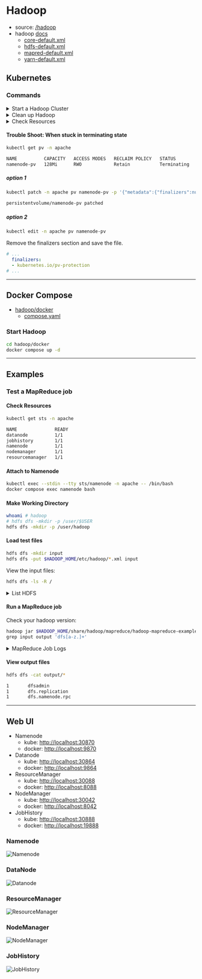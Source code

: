 # Hadoop

- source: [/hadoop](/hadoop)
- hadoop [docs](https://hadoop.apache.org/docs/current/)
  - [core-default.xml](https://hadoop.apache.org/docs/current/hadoop-project-dist/hadoop-common/core-default.xml)
  - [hdfs-default.xml](https://hadoop.apache.org/docs/current/hadoop-project-dist/hadoop-hdfs/hdfs-default.xml)
  - [mapred-default.xml](https://hadoop.apache.org/docs/current/hadoop-mapreduce-client/hadoop-mapreduce-client-core/mapred-default.xml)
  - [yarn-default.xml](https://hadoop.apache.org/docs/current/hadoop-yarn/hadoop-yarn-common/yarn-default.xml)

## Kubernetes

### Commands

<details>
    <summary>Start a Hadoop Cluster</summary>

```bash
kubectl apply -f configmap.yaml -n apache

kubectl apply -f namenode-storageclass.yaml
kubectl apply -f datanode-storageclass.yaml

kubectl apply -f namenode-pv.yaml
kubectl apply -f datanode-pv.yaml

kubectl apply -f namenode-service.yaml -n apache
kubectl apply -f datanode-service.yaml -n apache
kubectl apply -f resourcemanager-service.yaml -n apache
kubectl apply -f nodemanager-service.yaml -n apache
kubectl apply -f jobhistory-service.yaml -n apache

kubectl apply -f namenode-statefulset.yaml -n apache
kubectl apply -f datanode-statefulset.yaml -n apache
kubectl apply -f resourcemanager-statefulset.yaml -n apache
kubectl apply -f nodemanager-statefulset.yaml -n apache
kubectl apply -f jobhistory-statefulset.yaml -n apache
```

</details>

<details>
    <summary>Clean up Hadoop</summary>

```bash
kubectl delete -f jobhistory-statefulset.yaml -n apache
kubectl delete -f nodemanager-statefulset.yaml -n apache
kubectl delete -f resourcemanager-statefulset.yaml -n apache
kubectl delete -f datanode-statefulset.yaml -n apache
kubectl delete -f namenode-statefulset.yaml -n apache

kubectl delete -f jobhistory-service.yaml -n apache
kubectl delete -f nodemanager-service.yaml -n apache
kubectl delete -f resourcemanager-service.yaml -n apache
kubectl delete -f datanode-service.yaml -n apache
kubectl delete -f namenode-service.yaml -n apache

kubectl delete -n apache pvc datanode-pvc-datanode-0
kubectl delete -n apache pvc namenode-pvc-namenode-0

kubectl delete -f namenode-pv.yaml
kubectl delete -f datanode-pv.yaml

kubectl delete -f namenode-storageclass.yaml
kubectl delete -f datanode-storageclass.yaml

kubectl delete -f configmap.yaml -n apache
```

</details>

<details>
    <summary>Check Resources</summary>

```bash
kubectl get cm -n apache
kubectl describe cm hadoop-conf -n apache

kubectl get pv -n apache
kubectl get pvc -n apache
kubectl describe pv namenode-pv -n apache
kubectl describe pv datanode-pv -n apache

kubectl get sts -n apache
kubectl get svc -n apache
```

</details>

#### Trouble Shoot: When stuck in terminating state

```bash
kubectl get pv -n apache

NAME          CAPACITY   ACCESS MODES   RECLAIM POLICY   STATUS        CLAIM                            STORAGECLASS    VOLUMEATTRIBUTESCLASS   REASON   AGE
namenode-pv   128Mi      RWO            Retain           Terminating   apache/namenode-pvc-namenode-0   local-storage   <unset>                          13m
```

##### option 1

```bash
kubectl patch -n apache pv namenode-pv -p '{"metadata":{"finalizers":null}}'

persistentvolume/namenode-pv patched
```

##### option 2

```bash
kubectl edit -n apache pv namenode-pv
```

Remove the finalizers section and save the file.

```yaml
# ...
  finalizers:
  - kubernetes.io/pv-protection
# ...
```

---

## Docker Compose

- [hadoop/docker](/hadoop/docker)
  - [compose.yaml](/hadoop/docker/compose.yaml)

### Start Hadoop

```bash
cd hadoop/docker
docker compose up -d
```

---

## Examples

### Test a MapReduce job

#### Check Resources

```bash
kubectl get sts -n apache

NAME              READY
datanode          1/1
jobhistory        1/1
namenode          1/1
nodemanager       1/1
resourcemanager   1/1
```

#### Attach to Namenode

```bash
kubectl exec --stdin --tty sts/namenode -n apache -- /bin/bash
docker compose exec namenode bash
```

#### Make Working Directory

```bash
whoami # hadoop
# hdfs dfs -mkdir -p /user/$USER
hdfs dfs -mkdir -p /user/hadoop
```

#### Load test files

```bash
hdfs dfs -mkdir input
hdfs dfs -put $HADOOP_HOME/etc/hadoop/*.xml input
```

View the input files:

```bash
hdfs dfs -ls -R /
```

<details>
    <summary>List HDFS</summary>

```bash
drwxrwx---   - hadoop supergroup          0 2024-02-06 14:45 /tmp
drwxrwx---   - hadoop supergroup          0 2024-02-06 14:45 /tmp/hadoop-yarn
drwxrwx---   - hadoop supergroup          0 2024-02-06 14:45 /tmp/hadoop-yarn/staging
drwxrwx---   - hadoop supergroup          0 2024-02-06 14:45 /tmp/hadoop-yarn/staging/history
drwxrwx---   - hadoop supergroup          0 2024-02-06 14:45 /tmp/hadoop-yarn/staging/history/done
drwxrwxrwt   - hadoop supergroup          0 2024-02-06 14:45 /tmp/hadoop-yarn/staging/history/done_intermediate
drwxr-xr-x   - hadoop supergroup          0 2024-02-06 14:56 /user
drwxr-xr-x   - hadoop supergroup          0 2024-02-06 14:56 /user/hadoop
drwxr-xr-x   - hadoop supergroup          0 2024-02-06 14:56 /user/hadoop/input
-rw-r--r--   1 hadoop supergroup       1402 2024-02-06 14:56 /user/hadoop/input/capacity-scheduler.xml
-rw-r--r--   1 hadoop supergroup        189 2024-02-06 14:56 /user/hadoop/input/core-site.xml
-rw-r--r--   1 hadoop supergroup      11765 2024-02-06 14:56 /user/hadoop/input/hadoop-policy.xml
-rw-r--r--   1 hadoop supergroup        683 2024-02-06 14:56 /user/hadoop/input/hdfs-rbf-site.xml
-rw-r--r--   1 hadoop supergroup        185 2024-02-06 14:56 /user/hadoop/input/hdfs-site.xml
-rw-r--r--   1 hadoop supergroup        620 2024-02-06 14:56 /user/hadoop/input/httpfs-site.xml
-rw-r--r--   1 hadoop supergroup       3518 2024-02-06 14:56 /user/hadoop/input/kms-acls.xml
-rw-r--r--   1 hadoop supergroup        682 2024-02-06 14:56 /user/hadoop/input/kms-site.xml
-rw-r--r--   1 hadoop supergroup        589 2024-02-06 14:56 /user/hadoop/input/mapred-site.xml
-rw-r--r--   1 hadoop supergroup        724 2024-02-06 14:56 /user/hadoop/input/yarn-site.xml
```

</details>

#### Run a MapReduce job

Check your hadoop version:

```bash
hadoop jar $HADOOP_HOME/share/hadoop/mapreduce/hadoop-mapreduce-examples-3.y.z.jar \
grep input output 'dfs[a-z.]+'
```

<details>
    <summary>MapReduce Job Logs</summary>

```log
2024-02-09 11:15:26 INFO  DefaultNoHARMFailoverProxyProvider:64 - Connecting to ResourceManager at resourcemanager-0.resourcemanager-svc.apache.svc.cluster.local/10.1.1.26:8032
2024-02-09 11:15:26 INFO  JobResourceUploader:907 - Disabling Erasure Coding for path: /tmp/hadoop-yarn/staging/hadoop/.staging/job_1707477277198_0001
2024-02-09 11:15:27 INFO  FileInputFormat:300 - Total input files to process : 10
2024-02-09 11:15:27 INFO  JobSubmitter:202 - number of splits:10
2024-02-09 11:15:27 INFO  JobSubmitter:298 - Submitting tokens for job: job_1707477277198_0001
2024-02-09 11:15:27 INFO  JobSubmitter:299 - Executing with tokens: []
2024-02-09 11:15:27 INFO  Configuration:2854 - resource-types.xml not found
2024-02-09 11:15:27 INFO  ResourceUtils:476 - Unable to find 'resource-types.xml'.
2024-02-09 11:15:27 INFO  YarnClientImpl:338 - Submitted application application_1707477277198_0001
2024-02-09 11:15:27 INFO  Job:1682 - The url to track the job: http://resourcemanager-0.resourcemanager-svc.apache.svc.cluster.local:8088/proxy/application_1707477277198_0001/
2024-02-09 11:15:27 INFO  Job:1727 - Running job: job_1707477277198_0001
2024-02-09 11:15:33 INFO  Job:1748 - Job job_1707477277198_0001 running in uber mode : false
2024-02-09 11:15:33 INFO  Job:1755 -  map 0% reduce 0%
2024-02-09 11:15:38 INFO  Job:1755 -  map 10% reduce 0%
2024-02-09 11:15:39 INFO  Job:1755 -  map 20% reduce 0%
2024-02-09 11:15:40 INFO  Job:1755 -  map 30% reduce 0%
2024-02-09 11:15:41 INFO  Job:1755 -  map 40% reduce 0%
2024-02-09 11:15:42 INFO  Job:1755 -  map 60% reduce 0%
2024-02-09 11:15:44 INFO  Job:1755 -  map 70% reduce 0%
2024-02-09 11:15:45 INFO  Job:1755 -  map 90% reduce 0%
2024-02-09 11:15:46 INFO  Job:1755 -  map 100% reduce 0%
2024-02-09 11:15:47 INFO  Job:1755 -  map 100% reduce 100%
2024-02-09 11:15:48 INFO  Job:1766 - Job job_1707477277198_0001 completed successfully
2024-02-09 11:15:49 INFO  Job:1773 - Counters: 54
        File System Counters
                FILE: Number of bytes read=78
                FILE: Number of bytes written=3051346
                FILE: Number of read operations=0
                FILE: Number of large read operations=0
                FILE: Number of write operations=0
                HDFS: Number of bytes read=22141
                HDFS: Number of bytes written=176
                HDFS: Number of read operations=35
                HDFS: Number of large read operations=0
                HDFS: Number of write operations=2
                HDFS: Number of bytes read erasure-coded=0
        Job Counters
                Launched map tasks=10
                Launched reduce tasks=1
                Rack-local map tasks=10
                Total time spent by all maps in occupied slots (ms)=16013
                Total time spent by all reduces in occupied slots (ms)=5738
                Total time spent by all map tasks (ms)=16013
                Total time spent by all reduce tasks (ms)=5738
                Total vcore-milliseconds taken by all map tasks=16013
                Total vcore-milliseconds taken by all reduce tasks=5738
                Total megabyte-milliseconds taken by all map tasks=16397312
                Total megabyte-milliseconds taken by all reduce tasks=5875712
        Map-Reduce Framework
                Map input records=506
                Map output records=3
                Map output bytes=66
                Map output materialized bytes=132
                Input split bytes=1539
                Combine input records=3
                Combine output records=3
                Reduce input groups=3
                Reduce shuffle bytes=132
                Reduce input records=3
                Reduce output records=3
                Spilled Records=6
                Shuffled Maps =10
                Failed Shuffles=0
                Merged Map outputs=10
                GC time elapsed (ms)=467
                CPU time spent (ms)=3610
                Physical memory (bytes) snapshot=3573338112
                Virtual memory (bytes) snapshot=29551747072
                Total committed heap usage (bytes)=4665638912
                Peak Map Physical memory (bytes)=402853888
                Peak Map Virtual memory (bytes)=2688602112
                Peak Reduce Physical memory (bytes)=299581440
                Peak Reduce Virtual memory (bytes)=2693697536
        Shuffle Errors
                BAD_ID=0
                CONNECTION=0
                IO_ERROR=0
                WRONG_LENGTH=0
                WRONG_MAP=0
                WRONG_REDUCE=0
        File Input Format Counters
                Bytes Read=20602
        File Output Format Counters
                Bytes Written=176
2024-02-09 11:15:49 INFO  DefaultNoHARMFailoverProxyProvider:64 - Connecting to ResourceManager at resourcemanager-0.resourcemanager-svc.apache.svc.cluster.local/10.1.1.26:8032
2024-02-09 11:15:49 INFO  JobResourceUploader:907 - Disabling Erasure Coding for path: /tmp/hadoop-yarn/staging/hadoop/.staging/job_1707477277198_0002
2024-02-09 11:15:49 INFO  FileInputFormat:300 - Total input files to process : 1
2024-02-09 11:15:49 INFO  JobSubmitter:202 - number of splits:1
2024-02-09 11:15:49 INFO  JobSubmitter:298 - Submitting tokens for job: job_1707477277198_0002
2024-02-09 11:15:49 INFO  JobSubmitter:299 - Executing with tokens: []
2024-02-09 11:15:49 INFO  YarnClientImpl:338 - Submitted application application_1707477277198_0002
2024-02-09 11:15:49 INFO  Job:1682 - The url to track the job: http://resourcemanager-0.resourcemanager-svc.apache.svc.cluster.local:8088/proxy/application_1707477277198_0002/
2024-02-09 11:15:49 INFO  Job:1727 - Running job: job_1707477277198_0002
2024-02-09 11:15:58 INFO  Job:1748 - Job job_1707477277198_0002 running in uber mode : false
2024-02-09 11:15:58 INFO  Job:1755 -  map 0% reduce 0%
2024-02-09 11:16:03 INFO  Job:1755 -  map 100% reduce 0%
2024-02-09 11:16:07 INFO  Job:1755 -  map 100% reduce 100%
2024-02-09 11:16:07 INFO  Job:1766 - Job job_1707477277198_0002 completed successfully
2024-02-09 11:16:07 INFO  Job:1773 - Counters: 54
        File System Counters
                FILE: Number of bytes read=78
                FILE: Number of bytes written=553713
                FILE: Number of read operations=0
                FILE: Number of large read operations=0
                FILE: Number of write operations=0
                HDFS: Number of bytes read=340
                HDFS: Number of bytes written=48
                HDFS: Number of read operations=9
                HDFS: Number of large read operations=0
                HDFS: Number of write operations=2
                HDFS: Number of bytes read erasure-coded=0
        Job Counters
                Launched map tasks=1
                Launched reduce tasks=1
                Rack-local map tasks=1
                Total time spent by all maps in occupied slots (ms)=1562
                Total time spent by all reduces in occupied slots (ms)=1493
                Total time spent by all map tasks (ms)=1562
                Total time spent by all reduce tasks (ms)=1493
                Total vcore-milliseconds taken by all map tasks=1562
                Total vcore-milliseconds taken by all reduce tasks=1493
                Total megabyte-milliseconds taken by all map tasks=1599488
                Total megabyte-milliseconds taken by all reduce tasks=1528832
        Map-Reduce Framework
                Map input records=3
                Map output records=3
                Map output bytes=66
                Map output materialized bytes=78
                Input split bytes=164
                Combine input records=0
                Combine output records=0
                Reduce input groups=1
                Reduce shuffle bytes=78
                Reduce input records=3
                Reduce output records=3
                Spilled Records=6
                Shuffled Maps =1
                Failed Shuffles=0
                Merged Map outputs=1
                GC time elapsed (ms)=53
                CPU time spent (ms)=640
                Physical memory (bytes) snapshot=706383872
                Virtual memory (bytes) snapshot=5386444800
                Total committed heap usage (bytes)=757071872
                Peak Map Physical memory (bytes)=405561344
                Peak Map Virtual memory (bytes)=2689998848
                Peak Reduce Physical memory (bytes)=300822528
                Peak Reduce Virtual memory (bytes)=2696445952
        Shuffle Errors
                BAD_ID=0
                CONNECTION=0
                IO_ERROR=0
                WRONG_LENGTH=0
                WRONG_MAP=0
                WRONG_REDUCE=0
        File Input Format Counters
                Bytes Read=176
        File Output Format Counters
                Bytes Written=48
```

</details>

#### View output files

```bash
hdfs dfs -cat output/*
```

```bash
1       dfsadmin
1       dfs.replication
1       dfs.namenode.rpc
```

---

## Web UI

- Namenode
  - kube: [http://localhost:30870](http://localhost:30870)
  - docker: [http://localhost:9870](http://localhost:9870)
- Datanode
  - kube: [http://localhost:30864](http://localhost:30864)
  - docker: [http://localhost:9864](http://localhost:9864)
- ResourceManager
  - kube: [http://localhost:30088](http://localhost:30088)
  - docker: [http://localhost:8088](http://localhost:8088)
- NodeManager
  - kube: [http://localhost:30042](http://localhost:30042)
  - docker: [http://localhost:8042](http://localhost:8042)
- JobHistory
  - kube: [http://localhost:30888](http://localhost:30888)
  - docker: [http://localhost:19888](http://localhost:19888)

### Namenode

![Namenode](/images/namenode.png)

### DataNode

![Datanode](/images/datanode.png)

### ResourceManager

![ResourceManager](/images/resourcemanager.png)

### NodeManager

![NodeManager](/images/nodemanager.png)

### JobHistory

![JobHistory](/images/jobhistory.png)

